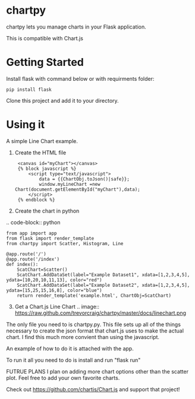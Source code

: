 # chartpy
chartpy lets you manage charts in your Flask application.

This is compatible with Chart.js


Getting Started
===============
Install flask with command below or with requirments folder:

    pip install flask

Clone this project and add it to your directory. 

Using it
========

A simple Line Chart example.

1. Create the HTML file

		<canvas id="myChart"></canvas>
		{% block javascript %}
			<script type="text/javascript">
				data = {{ChartObj.toJson()|safe}};
				window.myLineChart =new Chart(document.getElementById("myChart"),data);
			</script>
		{% endblock %}
    
2. Create the chart in python

.. code-block:: python

    from app import app
    from flask import render_template
    from chartpy import Scatter, Histogram, Line

    @app.route('/')
    @app.route('/index')
    def index():
        ScatChart=Scatter()
        ScatChart.AddDataSet(label="Example Dataset1", xdata=[1,2,3,4,5], ydata=[10,20,10,11,13], color="red")
        ScatChart.AddDataSet(label="Example Dataset2", xdata=[1,2,3,4,5], ydata=[15,25,15,16,8], color="blue")
        return render_template('example.html', ChartObj=ScatChart)

3. Get a Chart.js Line Chart
.. image:: https://raw.github.com/trevorcraig/chartpy/master/docs/linechart.png



The only file you need to is chartpy.py. This file sets up all of the things necessary to create the json format that chart.js uses to make the actual chart. 
I find this much more convient than using the javascript.

An example of how to do it is attached with the app.

To run it all you need to do is install and run 
"flask run"

FUTRUE PLANS
I plan on adding more chart options other than the scatter plot. Feel free to add your own favorite charts.

Check out https://github.com/chartjs/Chart.js and support that project!
